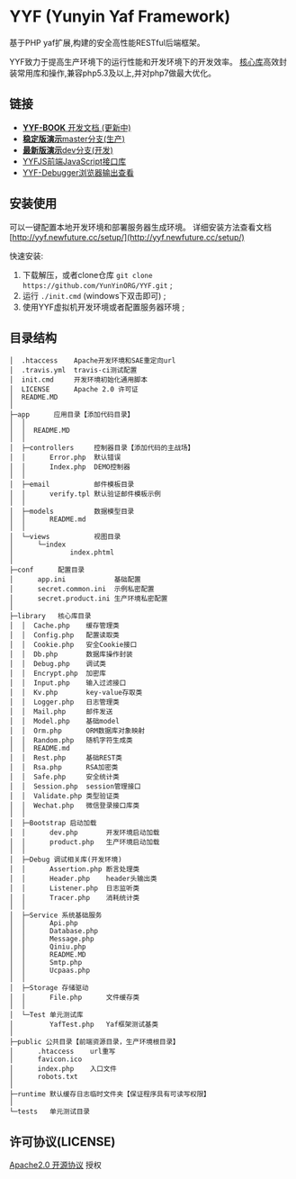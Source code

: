 YYF (Yunyin Yaf Framework)
============================

基于PHP yaf扩展,构建的安全高性能RESTful后端框架。

YYF致力于提高生产环境下的运行性能和开发环境下的开发效率。
[核心库](library/)高效封装常用库和操作,兼容php5.3及以上,并对php7做最大优化。


## 链接

* [**YYF-BOOK** 开发文档 (更新中)](https://yyf.newfuture.cc/)
* [**稳定版演示**master分支(生产)](https://yyf.yunyin.org/)
* [**最新版演示**dev分支(开发)](http://yyf.yunyin.org/)
* [YYFJS前端JavaScript接口库](https://github.com/YunYinORG/YYFJS)
* [YYF-Debugger浏览器输出查看](http://debugger.newfuture.cc/)

## 安装使用

可以一键配置本地开发环境和部署服务器生成环境。
详细安装方法查看文档 [http://yyf.newfuture.cc/setup/](http://yyf.newfuture.cc/setup/)

快速安装:

1. 下载解压，或者clone仓库 `git clone https://github.com/YunYinORG/YYF.git` ;
2. 运行 `./init.cmd` (windows下双击即可) ;
3. 使用YYF虚拟机开发环境或者配置服务器环境 ;


## 目录结构
>
```
│  .htaccess    Apache开发环境和SAE重定向url
│  .travis.yml  travis-ci测试配置
│  init.cmd     开发环境初始化通用脚本 
│  LICENSE      Apache 2.0 许可证
│  README.MD
│
├─app      应用目录【添加代码目录】
│  │
│  │  README.MD
│  │  
│  ├─controllers     控制器目录【添加代码的主战场】
│  │      Error.php  默认错误
│  │      Index.php  DEMO控制器
│  │      
│  ├─email           邮件模板目录
│  │      verify.tpl 默认验证邮件模板示例
│  │      
│  ├─models          数据模型目录
│  │      README.md
│  │      
│  └─views           视图目录
│      └─index
│              index.phtml
│
├─conf      配置目录
│      app.ini            基础配置
│      secret.common.ini  示例私密配置
│      secret.product.ini 生产环境私密配置
│
├─library   核心库目录
│  │  Cache.php    缓存管理类
│  │  Config.php   配置读取类
│  │  Cookie.php   安全Cookie接口
│  │  Db.php       数据库操作封装
│  │  Debug.php    调试类
│  │  Encrypt.php  加密库
│  │  Input.php    输入过滤接口
│  │  Kv.php       key-value存取类
│  │  Logger.php   日志管理类
│  │  Mail.php     邮件发送
│  │  Model.php    基础model
│  │  Orm.php      ORM数据库对象映射
│  │  Random.php   随机字符生成类
│  │  README.md
│  │  Rest.php     基础REST类
│  │  Rsa.php      RSA加密类
│  │  Safe.php     安全统计类
│  │  Session.php  session管理接口
│  │  Validate.php 类型验证类
│  │  Wechat.php   微信登录接口库类
│  │
│  ├─Bootstrap 启动加载
│  │      dev.php       开发环境启动加载
│  │      product.php   生产环境启动加载
│  │
│  ├─Debug 调试相关库(开发环境)
│  │      Assertion.php 断言处理类
│  │      Header.php    header头输出类
│  │      Listener.php  日志监听类
│  │      Tracer.php    消耗统计类
│  │
│  ├─Service 系统基础服务
│  │      Api.php
│  │      Database.php
│  │      Message.php
│  │      Qiniu.php
│  │      README.MD
│  │      Smtp.php
│  │      Ucpaas.php
│  │
│  ├─Storage 存储驱动
│  │      File.php      文件缓存类
│  │      
│  └─Test 单元测试库
│         YafTest.php   Yaf框架测试基类
│
├─public 公共目录【前端资源目录，生产环境根目录】
│      .htaccess    url重写
│      favicon.ico
│      index.php    入口文件
│      robots.txt
│
├─runtime 默认缓存日志临时文件夹【保证程序具有可读写权限】
│
└─tests   单元测试目录
```
>

## 许可协议(LICENSE)

[Apache2.0 开源协议](LICENSE) 授权
